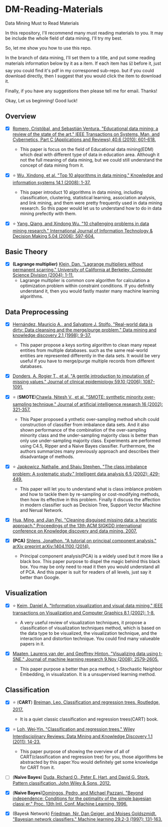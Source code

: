 # DM-Reading-Materials
Data Mining Must to Read Materials

In this repository, I'll recommend many must reading materials to you.
It may be include the whole field of data mining, I'll try my best.

So, let me show you how to use this repo.

In the branch of data mining, I'll set them to a title, and put some reading materials information below by it as a item. If each item has :ballot_box_with_check: before it, just say you could find it's pdf in my corresponed sub-repo. but if you could download directly, then I suggest that you would click the item to download it.

Finally, if you have any suggestions then please tell me for email. Thanks!

Okay, Let us beginning! Good luck!


## Overview

- [x] [Romero, Cristóbal, and Sebastián Ventura. "Educational data mining: a review of the state of the art." IEEE Transactions on Systems, Man, and Cybernetics, Part C (Applications and Reviews) 40.6 (2010): 601-618.](https://ieeexplore.ieee.org/document/5524021)
  - This paper is focus on the field of Educational data mining(EDM) which deal with different type of data in education area. Although it not the full meaning of data mining, but we could still understand the concept of data mining from it.

- [x] :star: [Wu, Xindong, et al. "Top 10 algorithms in data mining." Knowledge and information systems 14.1 (2008): 1-37.](https://link.springer.com/article/10.1007/s10115-007-0114-2)
  - This paper introduct 10 algorithms in data mining, including classification, clustering, statistical learning, association analysis, and link mining, and them were pretty frequently used in data mining research. So this paper would let us to understand how to do in data mining prefectly with them.

- [x] :star: [Yang, Qiang, and Xindong Wu. "10 challenging problems in data mining research." International Journal of Information Technology & Decision Making 5.04 (2006): 597-604.](https://www.worldscientific.com/doi/abs/10.1142/S0219622006002258)


## Basic Theory

- [x] **(Lagrange multiplier)** [Klein, Dan. "Lagrange multipliers without permanent scarring." University of California at Berkeley, Computer Science Division (2004): 1-11.](http://www-diglib.stanford.edu/~klein/lagrange-multipliers.pdf)
  - Lagrange multiplier is common core algorithm for calculation a optimization problem within constraint conditions. If you definitly understand it, then you would fastly master many machine learning algorithms.

## Data Preprocessing

- [x] [Hernández, Mauricio A., and Salvatore J. Stolfo. "Real-world data is dirty: Data cleansing and the merge/purge problem." Data mining and knowledge discovery 2.1 (1998): 9-37.](https://link.springer.com/article/10.1023/A:1009761603038)

  - This paper propose a keys sorting algorithm to clean many repeat entities from multiple databases. such as the same real-world entities are represented differently in the data sets. It would be very useful if you have to merge/purge multiple records from different databases.

- [x] [Donders, A. Rogier T., et al. "A gentle introduction to imputation of missing values." Journal of clinical epidemiology 59.10 (2006): 1087-1091.](https://www.jclinepi.com/article/S0895-4356(06)00197-1/fulltext)

- [x] :star: (**SMOTE**)[Chawla, Nitesh V., et al. "SMOTE: synthetic minority over-sampling technique." Journal of artificial intelligence research 16 (2002): 321-357.](https://arxiv.org/abs/1106.1813)
  - This Paper proposed a ynthetic over-sampling method whcih could construction of classifier from imbalance data sets. And it also shown performance of the combination of the over-sampling minority class and the under-sampling majority class  is better than only use under-sampling majority class. Experiments are performed using C4.5, Ripper and a Naive Bayes classifier. Furthermore, the authors summarizes many previously approach and describes their disadvantage of methods.

- [x] :star: [Japkowicz, Nathalie, and Shaju Stephen. "The class imbalance problem: A systematic study." Intelligent data analysis 6.5 (2002): 429-449.](https://dl.acm.org/doi/10.5555/1293951.1293954)
  - This paper will let you to understand what is class imblance problem and how to tackle them by re-sampling or cost-modifying methods, then how its effective in this problem. Finally it discuss the affection in modern classifier such as Decision Tree, Support Vector Machine and Nerual Network.

- [x] [Hua, Ming, and Jian Pei. "Cleaning disguised missing data: a heuristic approach." Proceedings of the 13th ACM SIGKDD international conference on Knowledge discovery and data mining. 2007.](https://dl.acm.org/doi/10.1145/1281192.1281294)

- [x] **(PCA)** [Shlens, Jonathon. "A tutorial on principal component analysis." arXiv preprint arXiv:1404.1100 (2014).](https://arxiv.org/abs/1404.1100)
  - Principal component analysis(PCA) is a widely used but it more like a black box. This paper purpose to dispel the magic behind this black box. You may be only need to read it then you would understand all of PCA.  And this paper is suit for readers of all levels, just say it better than Google.


## Visualization

- [x] :star: [Keim, Daniel A. "Information visualization and visual data mining." IEEE transactions on Visualization and Computer Graphics 8.1 (2002): 1-8.](https://dl.acm.org/doi/10.1109/2945.981847)
  - A very useful review of visualization techniques, it propose a classification of visualization techniques method, which is based on the data type to be visualized, the visualization technique, and the interaction and distortion technique. You could find many valueable papers in it.

- [x] [Maaten, Laurens van der, and Geoffrey Hinton. "Visualizing data using t-SNE." Journal of machine learning research 9.Nov (2008): 2579-2605.](http://www.jmlr.org/papers/v9/vandermaaten08a.html)
  - This paper purpose a better than pca method, t-Stochastic Neighbor Embedding, in visualization. It is a unsupervised learning method.

## Classification

- [x] :star: (**CART**) [Breiman, Leo. Classification and regression trees. Routledge, 2017.](./classification/cart-book.pdf)
  - It is a quiet classic classification and regression trees(CART) book.

- [x] :star: [Loh, Wei‐Yin. "Classification and regression trees." Wiley Interdisciplinary Reviews: Data Mining and Knowledge Discovery 1.1 (2011): 14-23.](https://onlinelibrary.wiley.com/doi/abs/10.1002/widm.8)
  - This paper purpose of showing the overview of all of CART(classification and regression tree) for you, those algorithms be abstracted by this paper.You would definitely get some knowledge for CART from it.

- [ ] (**Naive Bayes**) [Duda, Richard O., Peter E. Hart, and David G. Stork. Pattern classification. John Wiley & Sons, 2012.](https://books.google.com.hk/books?hl=zh-CN&lr=&id=Br33IRC3PkQC&oi=fnd&pg=PR3&dq=pattern+classification&ots=2xEPNrb9Jr&sig=GoiTMKG0BDB3HsqkixyvnDHAmII&redir_esc=y#v=onepage&q=pattern%20classification&f=false)
- [x] (**Naive Bayes**)[Domingos, Pedro, and Michael Pazzani. "Beyond independence: Conditions for the optimality of the simple bayesian classi er." Proc. 13th Intl. Conf. Machine Learning. 1996.](http://www.ics.uci.edu/~pazzani/Publications/mlc96-pedro.pdf)


- [x] (Bayesk Network) [Friedman, Nir, Dan Geiger, and Moises Goldszmidt. "Bayesian network classifiers." Machine learning 29.2-3 (1997): 131-163.](https://link.springer.com/article/10.1023/A:1007465528199) 

 